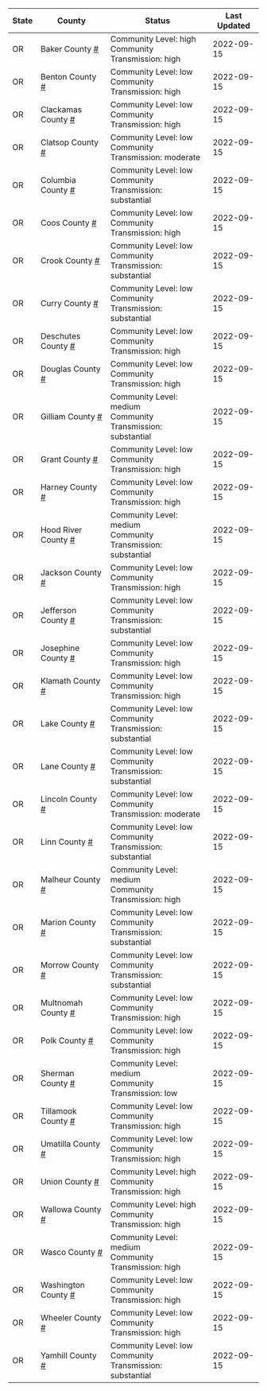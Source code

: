 State | County | Status | Last Updated
--- | --- | --- | --- 
OR | Baker County <a href="#baker_county">#</a> | <a name="baker_county"></a>Community Level: high<br/>Community Transmission: high | 2022-09-15
OR | Benton County <a href="#benton_county">#</a> | <a name="benton_county"></a>Community Level: low<br/>Community Transmission: high | 2022-09-15
OR | Clackamas County <a href="#clackamas_county">#</a> | <a name="clackamas_county"></a>Community Level: low<br/>Community Transmission: high | 2022-09-15
OR | Clatsop County <a href="#clatsop_county">#</a> | <a name="clatsop_county"></a>Community Level: low<br/>Community Transmission: moderate | 2022-09-15
OR | Columbia County <a href="#columbia_county">#</a> | <a name="columbia_county"></a>Community Level: low<br/>Community Transmission: substantial | 2022-09-15
OR | Coos County <a href="#coos_county">#</a> | <a name="coos_county"></a>Community Level: low<br/>Community Transmission: high | 2022-09-15
OR | Crook County <a href="#crook_county">#</a> | <a name="crook_county"></a>Community Level: low<br/>Community Transmission: substantial | 2022-09-15
OR | Curry County <a href="#curry_county">#</a> | <a name="curry_county"></a>Community Level: low<br/>Community Transmission: substantial | 2022-09-15
OR | Deschutes County <a href="#deschutes_county">#</a> | <a name="deschutes_county"></a>Community Level: low<br/>Community Transmission: high | 2022-09-15
OR | Douglas County <a href="#douglas_county">#</a> | <a name="douglas_county"></a>Community Level: low<br/>Community Transmission: high | 2022-09-15
OR | Gilliam County <a href="#gilliam_county">#</a> | <a name="gilliam_county"></a>Community Level: medium<br/>Community Transmission: substantial | 2022-09-15
OR | Grant County <a href="#grant_county">#</a> | <a name="grant_county"></a>Community Level: low<br/>Community Transmission: high | 2022-09-15
OR | Harney County <a href="#harney_county">#</a> | <a name="harney_county"></a>Community Level: low<br/>Community Transmission: high | 2022-09-15
OR | Hood River County <a href="#hood_river_county">#</a> | <a name="hood_river_county"></a>Community Level: medium<br/>Community Transmission: substantial | 2022-09-15
OR | Jackson County <a href="#jackson_county">#</a> | <a name="jackson_county"></a>Community Level: low<br/>Community Transmission: high | 2022-09-15
OR | Jefferson County <a href="#jefferson_county">#</a> | <a name="jefferson_county"></a>Community Level: low<br/>Community Transmission: substantial | 2022-09-15
OR | Josephine County <a href="#josephine_county">#</a> | <a name="josephine_county"></a>Community Level: low<br/>Community Transmission: high | 2022-09-15
OR | Klamath County <a href="#klamath_county">#</a> | <a name="klamath_county"></a>Community Level: low<br/>Community Transmission: high | 2022-09-15
OR | Lake County <a href="#lake_county">#</a> | <a name="lake_county"></a>Community Level: low<br/>Community Transmission: substantial | 2022-09-15
OR | Lane County <a href="#lane_county">#</a> | <a name="lane_county"></a>Community Level: low<br/>Community Transmission: substantial | 2022-09-15
OR | Lincoln County <a href="#lincoln_county">#</a> | <a name="lincoln_county"></a>Community Level: low<br/>Community Transmission: moderate | 2022-09-15
OR | Linn County <a href="#linn_county">#</a> | <a name="linn_county"></a>Community Level: low<br/>Community Transmission: substantial | 2022-09-15
OR | Malheur County <a href="#malheur_county">#</a> | <a name="malheur_county"></a>Community Level: medium<br/>Community Transmission: high | 2022-09-15
OR | Marion County <a href="#marion_county">#</a> | <a name="marion_county"></a>Community Level: low<br/>Community Transmission: substantial | 2022-09-15
OR | Morrow County <a href="#morrow_county">#</a> | <a name="morrow_county"></a>Community Level: low<br/>Community Transmission: substantial | 2022-09-15
OR | Multnomah County <a href="#multnomah_county">#</a> | <a name="multnomah_county"></a>Community Level: low<br/>Community Transmission: high | 2022-09-15
OR | Polk County <a href="#polk_county">#</a> | <a name="polk_county"></a>Community Level: low<br/>Community Transmission: high | 2022-09-15
OR | Sherman County <a href="#sherman_county">#</a> | <a name="sherman_county"></a>Community Level: medium<br/>Community Transmission: low | 2022-09-15
OR | Tillamook County <a href="#tillamook_county">#</a> | <a name="tillamook_county"></a>Community Level: low<br/>Community Transmission: high | 2022-09-15
OR | Umatilla County <a href="#umatilla_county">#</a> | <a name="umatilla_county"></a>Community Level: low<br/>Community Transmission: high | 2022-09-15
OR | Union County <a href="#union_county">#</a> | <a name="union_county"></a>Community Level: high<br/>Community Transmission: high | 2022-09-15
OR | Wallowa County <a href="#wallowa_county">#</a> | <a name="wallowa_county"></a>Community Level: high<br/>Community Transmission: high | 2022-09-15
OR | Wasco County <a href="#wasco_county">#</a> | <a name="wasco_county"></a>Community Level: medium<br/>Community Transmission: high | 2022-09-15
OR | Washington County <a href="#washington_county">#</a> | <a name="washington_county"></a>Community Level: low<br/>Community Transmission: high | 2022-09-15
OR | Wheeler County <a href="#wheeler_county">#</a> | <a name="wheeler_county"></a>Community Level: low<br/>Community Transmission: high | 2022-09-15
OR | Yamhill County <a href="#yamhill_county">#</a> | <a name="yamhill_county"></a>Community Level: low<br/>Community Transmission: substantial | 2022-09-15
